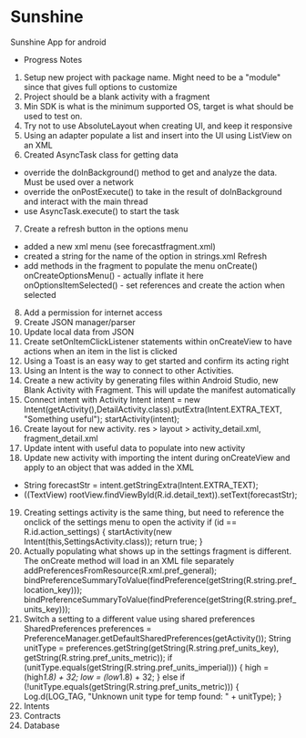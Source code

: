 Sunshine
========

Sunshine App for android


* Progress Notes

1. Setup new project with package name. Might need to be a "module" since that gives full options to customize
2. Project should be a blank activity with a fragment
3. Min SDK is what is the minimum supported OS, target is what should be used to test on.
4. Try not to use AbsoluteLayout when creating UI, and keep it responsive
5. Using an adapter populate a list and insert into the UI using ListView on an XML
6. Created AsyncTask class for getting data
 - override the doInBackground() method to get and analyze the data. Must be used over a network
 - override the onPostExecute() to take in the result of doInBackground and interact with the main thread
 - use AsyncTask.execute() to start the task
7. Create a refresh button in the options menu
 - added a new xml menu (see forecastfragment.xml)
 - created a string for the name of the option in strings.xml
    <string name="action_refresh">Refresh</string>
 - add methods in the fragment to populate the menu
    onCreate()
    onCreateOptionsMenu() - actually inflate it here
    onOptionsItemSelected() - set references and create the action when selected
8. Add a permission for internet access
    <uses-permission android:name="android.permission.INTERNET"/>
9. Create JSON manager/parser
10. Update local data from JSON
11. Create setOnItemClickListener statements within onCreateView to have actions when an item in the list is clicked
12. Using a Toast is an easy way to get started and confirm its acting right
13. Using an Intent is the way to connect to other Activities.
14. Create a new activity by generating files within Android Studio, new Blank Activity with Fragment. This will update the manifest automatically
15. Connect intent with Activity
    Intent intent = new Intent(getActivity(),DetailActivity.class).putExtra(Intent.EXTRA_TEXT, "Something useful");
    startActivity(intent);
16. Create layout for new activity. res > layout > activity_detail.xml, fragment_detail.xml
17. Update intent with useful data to populate into new activity
18. Update new activity with importing the intent during onCreateView and apply to an object that was added in the XML
 - String forecastStr = intent.getStringExtra(Intent.EXTRA_TEXT);
 - ((TextView) rootView.findViewById(R.id.detail_text)).setText(forecastStr);
19. Creating settings activity is the same thing, but need to reference the onclick of the settings menu to open the activity
    if (id == R.id.action_settings) {
        startActivity(new Intent(this,SettingsActivity.class));
        return true;
    }
20. Actually populating what shows up in the settings fragment is different. The onCreate method will load in an XML file separately
    addPreferencesFromResource(R.xml.pref_general);
    bindPreferenceSummaryToValue(findPreference(getString(R.string.pref_location_key)));
    bindPreferenceSummaryToValue(findPreference(getString(R.string.pref_units_key)));
21. Switch a setting to a different value using shared preferences
     SharedPreferences preferences = PreferenceManager.getDefaultSharedPreferences(getActivity());
     String unitType = preferences.getString(getString(R.string.pref_units_key), getString(R.string.pref_units_metric));
     if (unitType.equals(getString(R.string.pref_units_imperial))) {
        high = (high*1.8) + 32;
        low = (low*1.8) + 32;
     } else if (!unitType.equals(getString(R.string.pref_units_metric))) {
        Log.d(LOG_TAG, "Unknown unit type for temp found: " + unitType);
     }
22. Intents
23. Contracts
24. Database

